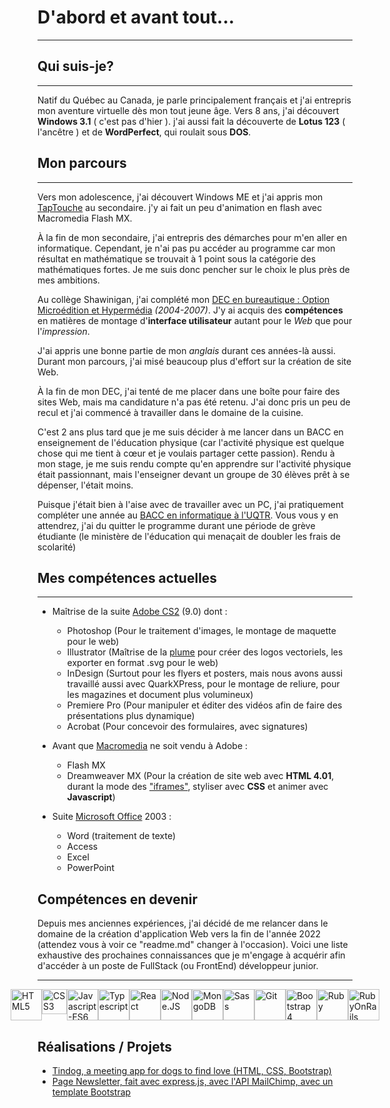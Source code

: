 # D'abord et avant tout...

---

## Qui suis-je?

---

Natif du Québec au Canada, je parle principalement français et j'ai entrepris mon aventure virtuelle dès mon tout jeune âge. Vers 8 ans, j'ai découvert **Windows 3.1** ( c'est pas d'hier ). j'ai aussi fait la découverte de **Lotus 123** ( l'ancêtre ) et de **WordPerfect**, qui roulait sous **DOS**.

## Mon parcours

---

Vers mon adolescence, j'ai découvert Windows ME et j'ai appris mon [TapTouche](https://www.taptouche.com/fr/) au secondaire. j'y ai fait un peu d'animation en flash avec Macromedia Flash MX.

À la fin de mon secondaire, j'ai entrepris des démarches pour m'en aller en informatique. Cependant, je n'ai pas pu accéder au programme car mon résultat en mathématique se trouvait à 1 point sous la catégorie des mathématiques fortes. Je me suis donc pencher sur le choix le plus près de mes ambitions.

Au collège Shawinigan, j'ai complété mon [DEC en bureautique : Option Microédition et Hypermédia](https://www.inforoutefpt.org/technical-training/diploma-of-collegial-studies/376) _(2004-2007)_. J'y ai acquis des **compétences** en matières de montage d'**interface utilisateur** autant pour le _Web_ que pour l'_impression_.

J'ai appris une bonne partie de mon _anglais_ durant ces années-là aussi. Durant mon parcours, j'ai misé beaucoup plus d'effort sur la création de site Web.


À la fin de mon DEC, j'ai tenté de me placer dans une boîte pour faire des sites Web, mais ma candidature n'a pas été retenu. J'ai donc pris un peu de recul et j'ai commencé à travailler dans le domaine de la cuisine. 


C'est 2 ans plus tard que je me suis décider à me lancer dans un BACC en enseignement de l'éducation physique (car l'activité physique est quelque chose qui me tient à cœur et je voulais partager cette passion). Rendu à mon stage, je me suis rendu compte qu'en apprendre sur l'activité physique était passionnant, mais l'enseigner devant un groupe de 30 élèves prêt à se dépenser, l'était moins.

Puisque j'était bien à l'aise avec de travailler avec un PC, j'ai pratiquement compléter une année au [BACC en informatique à l'UQTR](https://oraprdnt.uqtr.uquebec.ca/pls/apex/f?p=PGMA000:10:::NO:RP,10:P10_CD_PGM:7833). Vous vous y en attendrez, j'ai du quitter le programme durant une période de grève étudiante (le ministère de l'éducation qui menaçait de doubler les frais de scolarité)

## Mes compétences actuelles

---

- Maîtrise de la suite [Adobe CS2](https://en.wikipedia.org/wiki/Adobe_Creative_Suite) (9.0) dont : 
  - Photoshop (Pour le traitement d'images, le montage de maquette pour le web)
  - Illustrator (Maîtrise de la [plume](https://support.shutterstock.com/s/article/what-is-a-bezier-curve-in-illustrator?language=fr_CA) pour créer des logos vectoriels, les exporter en format .svg pour le web)
  - InDesign (Surtout pour les flyers et posters, mais nous avons aussi travaillé aussi avec QuarkXPress, pour le montage de reliure, pour les magazines et document plus volumineux)
  - Premiere Pro (Pour manipuler et éditer des vidéos afin de faire des présentations plus dynamique)
  - Acrobat (Pour concevoir des formulaires, avec signatures)

- Avant que [Macromedia](https://en.wikipedia.org/wiki/Macromedia) ne soit vendu à Adobe :

  - Flash MX
  - Dreamweaver MX (Pour la création de site web avec **HTML 4.01**, durant la mode des ["iframes"](https://www.w3schools.com/html/html_iframe.asp), styliser avec **CSS** et animer avec **Javascript**)

- Suite [Microsoft Office](https://en.wikipedia.org/wiki/Microsoft_Office) 2003 :

  - Word (traitement de texte)
  - Access 
  - Excel
  - PowerPoint

## Compétences en devenir

Depuis mes anciennes expériences, j'ai décidé de me relancer dans le domaine de la création d'application Web vers la fin de l'année 2022 (attendez vous à voir ce "readme.md" changer à l'occasion). Voici une liste exhaustive des prochaines connaissances que je m'engage à acquérir afin d'accéder à un poste de FullStack (ou FrontEnd) développeur junior.


---

<div style="display: flex; align-items: flex-start; justify-content: center; background: #fdfdfd;">
	<img src="https://upload.wikimedia.org/wikipedia/commons/6/61/HTML5_logo_and_wordmark.svg" width="50px" alt="HTML5" max-height="100px">
	<img src="https://upload.wikimedia.org/wikipedia/commons/d/d5/CSS3_logo_and_wordmark.svg" width="40px" alt="CSS3" max-height="100px">
	<img src="https://upload.wikimedia.org/wikipedia/commons/9/99/Unofficial_JavaScript_logo_2.svg" width="50px" alt="Javascript-ES6">
	<img src="https://upload.wikimedia.org/wikipedia/commons/f/f5/Typescript.svg" width="50px" alt="Typescript">
	<img src="https://upload.wikimedia.org/wikipedia/commons/a/a7/React-icon.svg" width="50px" alt="React">
	<img src="https://upload.wikimedia.org/wikipedia/commons/d/d9/Node.js_logo.svg" width="50px" alt="Node.JS">
	<img src="https://upload.wikimedia.org/wikipedia/commons/9/93/MongoDB_Logo.svg" width="50px" alt="MongoDB">
	<img src="https://upload.wikimedia.org/wikipedia/commons/9/96/Sass_Logo_Color.svg" width="50px" alt="Sass">
	<img src="https://upload.wikimedia.org/wikipedia/commons/e/e0/Git-logo.svg" width="50px" alt="Git">
	<img src="https://upload.wikimedia.org/wikipedia/commons/b/b2/Bootstrap_logo.svg" width="50px" alt="Bootstrap4">
	<img src="https://upload.wikimedia.org/wikipedia/commons/7/73/Ruby_logo.svg" width="50px" alt="Ruby">
	<img src="https://upload.wikimedia.org/wikipedia/commons/6/62/Ruby_On_Rails_Logo.svg" width="50px" alt="RubyOnRails">
</div>

## Réalisations / Projets

 - [Tindog, a meeting app for dogs to find love (HTML, CSS, Bootstrap)](https://stevengiguere.github.io/tindog/)
 - [Page Newsletter, fait avec express.js, avec l'API MailChimp, avec un template Bootstrap](https://sleepy-cap-slug.cyclic.app/)

